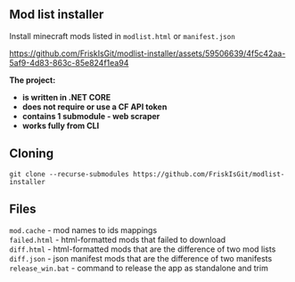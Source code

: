## Mod list installer
Install minecraft mods listed in `modlist.html` or `manifest.json` </br>

https://github.com/FriskIsGit/modlist-installer/assets/59506639/4f5c42aa-5af9-4d83-863c-85e824f1ea94

<b>The project:
 - is written in .NET CORE
 - does not require or use a CF API token
 - contains 1 submodule - web scraper
 - works fully from CLI
</b>


## Cloning
```bash[mod.cache](mod.cache)
git clone --recurse-submodules https://github.com/FriskIsGit/modlist-installer
```

## Files
`mod.cache` - mod names to ids mappings </br>
`failed.html` - html-formatted mods that failed to download </br>
`diff.html` - html-formatted mods that are the difference of two mod lists </br>
`diff.json` - json manifest mods that are the difference of two manifests </br>
`release_win.bat` - command to release the app as standalone and trim
